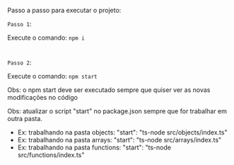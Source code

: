 Passo a passo para executar o projeto:

`Passo 1`:

Execute o comando: `npm i`

#

`Passo 2`:

Execute o comando: `npm start`

Obs: o npm start deve ser executado sempre que quiser ver as novas modificações no código

Obs: atualizar o script "start" no package.json sempre que for trabalhar em outra pasta.

- Ex: trabalhando na pasta objects: "start": "ts-node src/objects/index.ts" 
- Ex: trabalhando na pasta arrays: "start": "ts-node src/arrays/index.ts" 
- Ex: trabalhando na pasta functions: "start": "ts-node src/functions/index.ts" 
